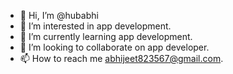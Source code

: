 - 👋 Hi, I’m @hubabhi
- 👀 I’m interested in app development.
- 🌱 I’m currently learning app development.
- 💞️ I’m looking to collaborate on app developer.
- 📫 How to reach me abhijeet823567@gmail.com.

<!---
hubabhi/hubabhi is a ✨ special ✨ repository because its `README.md` (this file) appears on your GitHub profile.
You can click the Preview link to take a look at your changes.
--->
